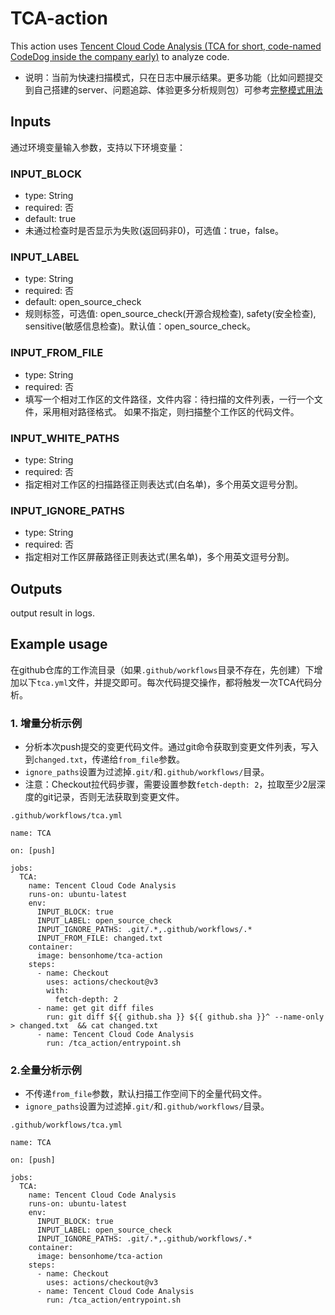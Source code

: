 # TCA-action

This action uses [Tencent Cloud Code Analysis (TCA for short, code-named CodeDog inside the company early)](https://github.com/Tencent/CodeAnalysis) to analyze code.

- 说明：当前为快速扫描模式，只在日志中展示结果。更多功能（比如问题提交到自己搭建的server、问题追踪、体验更多分析规则包）可参考[完整模式用法](doc/use-server.md)

## Inputs

通过环境变量输入参数，支持以下环境变量：

### INPUT_BLOCK
- type: String
- required: 否
- default: true
- 未通过检查时是否显示为失败(返回码非0)，可选值：true，false。

### INPUT_LABEL
- type: String
- required: 否
- default: open_source_check
- 规则标签，可选值: open_source_check(开源合规检查), safety(安全检查), sensitive(敏感信息检查)。默认值：open_source_check。

### INPUT_FROM_FILE
- type: String
- required: 否
- 填写一个相对工作区的文件路径，文件内容：待扫描的文件列表，一行一个文件，采用相对路径格式。
如果不指定，则扫描整个工作区的代码文件。

### INPUT_WHITE_PATHS
- type: String
- required: 否
- 指定相对工作区的扫描路径正则表达式(白名单)，多个用英文逗号分割。

### INPUT_IGNORE_PATHS
- type: String
- required: 否
- 指定相对工作区屏蔽路径正则表达式(黑名单)，多个用英文逗号分割。

## Outputs

output result in logs.



## Example usage
在github仓库的工作流目录（如果`.github/workflows`目录不存在，先创建）下增加以下`tca.yml`文件，并提交即可。每次代码提交操作，都将触发一次TCA代码分析。

### 1. 增量分析示例

- 分析本次push提交的变更代码文件。通过git命令获取到变更文件列表，写入到`changed.txt`，传递给`from_file`参数。
- `ignore_paths`设置为过滤掉`.git/`和`.github/workflows/`目录。
- 注意：Checkout拉代码步骤，需要设置参数`fetch-depth: 2`，拉取至少2层深度的git记录，否则无法获取到变更文件。

`.github/workflows/tca.yml`
```
name: TCA

on: [push]

jobs:
  TCA:
    name: Tencent Cloud Code Analysis
    runs-on: ubuntu-latest
    env:
      INPUT_BLOCK: true
      INPUT_LABEL: open_source_check
      INPUT_IGNORE_PATHS: .git/.*,.github/workflows/.*
      INPUT_FROM_FILE: changed.txt
    container:
      image: bensonhome/tca-action
    steps:
      - name: Checkout
        uses: actions/checkout@v3
        with:
          fetch-depth: 2
      - name: get git diff files
        run: git diff ${{ github.sha }} ${{ github.sha }}^ --name-only > changed.txt  && cat changed.txt
      - name: Tencent Cloud Code Analysis
        run: /tca_action/entrypoint.sh
```

### 2.全量分析示例

- 不传递`from_file`参数，默认扫描工作空间下的全量代码文件。
- `ignore_paths`设置为过滤掉`.git/`和`.github/workflows/`目录。

`.github/workflows/tca.yml`
```
name: TCA

on: [push]

jobs:
  TCA:
    name: Tencent Cloud Code Analysis
    runs-on: ubuntu-latest
    env:
      INPUT_BLOCK: true
      INPUT_LABEL: open_source_check
      INPUT_IGNORE_PATHS: .git/.*,.github/workflows/.*
    container:
      image: bensonhome/tca-action
    steps:
      - name: Checkout
        uses: actions/checkout@v3
      - name: Tencent Cloud Code Analysis
        run: /tca_action/entrypoint.sh
```